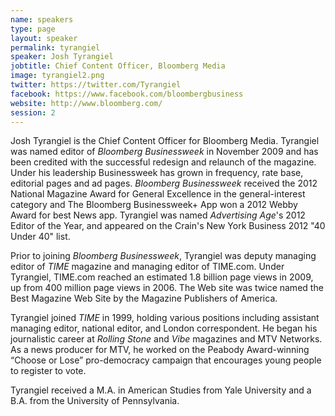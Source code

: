 ```yaml
---
name: speakers
type: page
layout: speaker
permalink: tyrangiel
speaker: Josh Tyrangiel
jobtitle: Chief Content Officer, Bloomberg Media
image: tyrangiel2.png
twitter: https://twitter.com/Tyrangiel
facebook: https://www.facebook.com/bloombergbusiness
website: http://www.bloomberg.com/
session: 2
---
```

Josh Tyrangiel is the Chief Content Officer for Bloomberg Media. Tyrangiel was named editor of <em>Bloomberg Businessweek</em> in November 2009 and has been credited with the successful redesign and relaunch of the magazine. Under his leadership Businessweek has grown in frequency, rate base, editorial pages and ad pages. <em>Bloomberg Businessweek</em> received the 2012 National Magazine Award for General Excellence in the general-interest category and The Bloomberg Businessweek+ App won a 2012 Webby Award for best News app. Tyrangiel was named <em>Advertising Age</em>'s 2012 Editor of the Year, and appeared on the Crain's New York Business 2012 "40 Under 40" list.

Prior to joining <em>Bloomberg Businessweek</em>, Tyrangiel was deputy managing editor of <em>TIME</em> magazine and managing editor of TIME.com. Under Tyrangiel, TIME.com reached an estimated 1.8 billion page views in 2009, up from 400 million page views in 2006. The Web site was twice named the Best Magazine Web Site by the Magazine Publishers of America.

Tyrangiel joined <em>TIME</em> in 1999, holding various positions including assistant managing editor, national editor, and London correspondent. He began his journalistic career at <em>Rolling Stone</em> and <em>Vibe</em> magazines and MTV Networks. As a news producer for MTV, he worked on the Peabody Award-winning “Choose or Lose” pro-democracy campaign that encourages young people to register to vote.

Tyrangiel received a M.A. in American Studies from Yale University and a B.A. from the University of Pennsylvania.